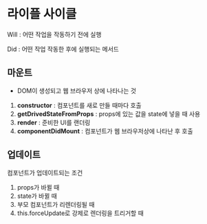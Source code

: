 # 라이플 사이클

Will : 어떤 작업을 작동하기 전에 실행

Did : 어떤 작업 작동한 후에 실행되는 메서드

## 마운트

- DOM이 생성되고 웹 브라우저 상에 나타나는 것

1. **constructor** : 컴포넌트를 새로 만들 때마다 호출
2. **getDrivedStateFromProps** : props에 있는 값을 state에 넣을 때 사용
3. **render** : 준비한 UI를 랜더링
4. **componentDidMount** : 컴포넌트가 웹 브라우저상에 나타난 후 호출

## 업데이트

컴포넌트가 업데이트되는 조건

1. props가 바뀔 때
2. state가 바뀔 때
3. 부모 컴포넌트가 리렌더링될 때
4. this.forceUpdate로 강제로 렌더링을 트리거할 때
